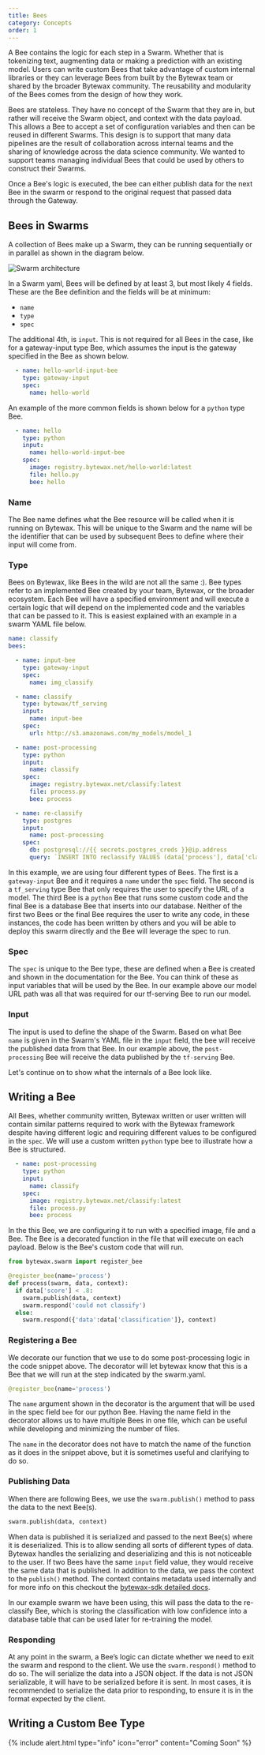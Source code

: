 ```yaml
---
title: Bees
category: Concepts
order: 1
---
```


A Bee contains the logic for each step in a Swarm. Whether that is tokenizing text, augmenting data or making a prediction with an existing model. Users can write custom Bees that take advantage of custom internal libraries or they can leverage Bees from built by the Bytewax team or shared by the broader Bytewax community. The reusability and modularity of the Bees comes from the design of how they work.

Bees are stateless. They have no concept of the Swarm that they are in, but rather will receive the Swarm object, and context with the data payload. This allows a Bee to accept a set of configuration variables and then can be reused in different Swarms. This design is to support that many data pipelines are the result of collaboration across internal teams and the sharing of knowledge across the data science community. We wanted to support teams managing individual Bees that could be used by others to construct their Swarms.

Once a Bee's logic is executed, the bee can either publish data for the next Bee in the swarm or respond to the original request that passed data through the Gateway.

## Bees in Swarms

A collection of Bees make up a Swarm, they can be running sequentially or in parallel as shown in the diagram below.

![Swarm architecture](/assets/img/docs/swarm_architecture.svg)

In a Swarm yaml, Bees will be defined by at least 3, but most likely 4 fields. These are the Bee definition and the fields will be at minimum:
- `name`
- `type`
- `spec`

The additional 4th, is `input`. This is not required for all Bees in the case, like for a gateway-input type Bee, which assumes the input is the gateway specified in the Bee as shown below.

```yaml
  - name: hello-world-input-bee
    type: gateway-input
    spec:
      name: hello-world
```

An example of the more common fields is shown below for a `python` type Bee.

```yaml
  - name: hello
    type: python
    input:
      name: hello-world-input-bee
    spec:
      image: registry.bytewax.net/hello-world:latest
      file: hello.py
      bee: hello
```

### Name

The Bee name defines what the Bee resource will be called when it is running on Bytewax. This will be unique to the Swarm and the name will be the identifier that can be used by subsequent Bees to define where their input will come from.

### Type

Bees on Bytewax, like Bees in the wild are not all the same :). Bee types refer to an implemented Bee created by your team, Bytewax, or the broader ecosystem. Each Bee will have a specified environment and will execute a certain logic that will depend on the implemented code and the variables that can be passed to it. This is easiest explained with an example in a swarm YAML file below.

```yaml
name: classify
bees:

  - name: input-bee
    type: gateway-input
    spec:
      name: img_classify

  - name: classify
    type: bytewax/tf_serving
    input:
      name: input-bee
    spec:
      url: http://s3.amazonaws.com/my_models/model_1

  - name: post-processing
    type: python
    input: 
      name: classify
    spec:
      image: registry.bytewax.net/classify:latest
      file: process.py
      bee: process

  - name: re-classify
    type: postgres
    input: 
      name: post-processing
    spec:
      db: postgresql://{{ secrets.postgres_creds }}@ip.address
      query: `INSERT INTO reclassify VALUES (data['process'], data['classification'], data['score'])`
```

In this example, we are using four different types of Bees. The first is a `gateway-input` Bee and it requires a `name` under the `spec` field. The second is a `tf_serving` type Bee that only requires the user to specify the URL of a model. The third Bee is a `python` Bee that runs some custom code and the final Bee is a database Bee that inserts into our database. Neither of the first two Bees or the final Bee requires the user to write any code, in these instances, the code has been written by others and you will be able to deploy this swarm directly and the Bee will leverage the spec to run.

### Spec

The `spec` is unique to the Bee type, these are defined when a Bee is created and shown in the documentation for the Bee. You can think of these as input variables that will be used by the Bee. In our example above our model URL path was all that was required for our tf-serving Bee to run our model.

### Input

The input is used to define the shape of the Swarm. Based on what Bee `name` is given in the Swarm's YAML file in the `input` field, the bee will receive the published data from that Bee. In our example above, the `post-processing` Bee will receive the data published by the `tf-serving` Bee.

Let's continue on to show what the internals of a Bee look like.

## Writing a Bee

All Bees, whether community written, Bytewax written or user written will contain similar patterns required to work with the Bytewax framework despite having different logic and requiring different values to be configured in the `spec`. We will use a custom written `python` type bee to illustrate how a Bee is structured.

```yaml
  - name: post-processing
    type: python
    input: 
      name: classify
    spec:
      image: registry.bytewax.net/classify:latest
      file: process.py
      bee: process
```

In the this Bee, we are configuring it to run with a specified image, file and a Bee. The Bee is a decorated function in the file that will execute on each payload. Below is the Bee's custom code that will run.

```python
from bytewax.swarm import register_bee

@register_bee(name='process')
def process(swarm, data, context):
  if data['score'] < .8:
    swarm.publish(data, context)
    swarm.respond('could not classify')
  else:
    swarm.respond({'data':data['classification']}, context)
```

### Registering a Bee

We decorate our function that we use to do some post-processing logic in the code snippet above. The decorator will let bytewax know that this is a Bee that we will run at the step indicated by the swarm.yaml.

```python
@register_bee(name='process')
```

The `name` argument shown in the decorator is the argument that will be used in the spec field `bee` for our python Bee. Having the name field in the decorator allows us to have multiple Bees in one file, which can be useful while developing and minimizing the number of files. 

The `name` in the decorator does not have to match the name of the function as it does in the snippet above, but it is sometimes useful and clarifying to do so.

### Publishing Data

When there are following Bees, we use the `swarm.publish()` method to pass the data to the next Bee(s).

```python
swarm.publish(data, context)
```

 When data is published it is serialized and passed to the next Bee(s) where it is deserialized. This is to allow sending all sorts of different types of data. Bytewax handles the serializing and deserializing and this is not noticeable to the user. If two Bees have the same `input` field value, they would receive the same data that is published. In addition to the data, we pass the context to the `publish()` method. The context contains metadata used internally and for more info on this checkout the [bytewax-sdk detailed docs](../sdk).

In our example swarm we have been using, this will pass the data to the re-classify Bee, which is storing the classification with low confidence into a database table that can be used later for re-training the model.

### Responding

At any point in the swarm, a Bee’s logic can dictate whether we need to exit the swarm and respond to the client. We use the `swarm.respond()` method to do so. The will serialize the data into a JSON object. If the data is not JSON serializable, it will have to be serialized before it is sent. In most cases, it is recommended to serialize the data prior to responding, to ensure it is in the format expected by the client.

## Writing a Custom Bee Type

{% include alert.html type="info"
  icon="error"
  content="Coming Soon" %}
